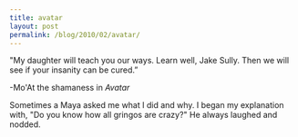 ```yaml
---
title: avatar
layout: post
permalink: /blog/2010/02/avatar/
---
```


"My daughter will teach you our ways. Learn well, Jake Sully. Then we will see if your insanity can be cured.”

-Mo'At the shamaness in _Avatar_

Sometimes a Maya asked me what I did and why. I began my explanation with, "Do you know how all gringos are crazy?" He always laughed and nodded. 

